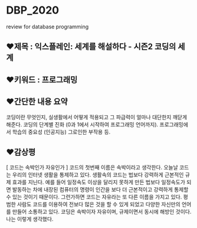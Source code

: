 # DBP_2020
review for database programming


## ❤제목 : 익스플레인: 세계를 해설하다 - 시즌2 코딩의 세계

## ❤키워드 : 프로그래밍



## ❤간단한 내용 요약
코딩이란 무엇인지, 실생활에서 어떻게 적용되고 그 파급력이 얼마나 대단한지 깨닫게 해준다. 코딩의 단계별 진화 (0과 1에서 시작하여 프로그래밍 언어까지). 프로그래밍에서 학습의 중요성 (인공지능) 그로인한 부작용 등.

## ❤감상평
[ 코드는 속박인가 자유인가 ]
  코드의 첫번째 이름은 속박이라고 생각한다. 오늘날 코드는 우리의 인터넷 생활을 통제하고 있다. 생활속의 코드는 법보다 강력하게 근본적인 규제 효과를 지닌다. 예를 들어 일정속도 이상을 달리지 못하게 만든 법보다 일정속도가 되면 발동하는 차에 내장된 컴퓨터의 명령이 인간을 보다 더 근본적이고 강력하게 통제할 수 있는 것이기 때문이다. 그런가하면 코드는 자유라는 또 다른 이름을 가지고 있다. 평범한 사람도  코드를 이용하여 전보다 많은 것을 할 수 있게 되었고 다양한 자신만의 언어를 만들어 소통하고 있다. 코딩은 속박이자 자유이며, 규제이면서 동시에 해방인 것이다. 나는 이렇게 생각했다.

